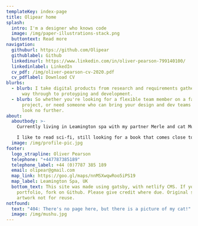 ```yaml
---
templateKey: index-page
title: Olipear home
splash:
  intro: I'm a designer who knows code
  image: /img/paper-illustrations-stack.png
  buttontext: Read more
navigation:
  githuburl: https://github.com/Olipear
  githublabel: Github
  linkedinurl: https://www.linkedin.com/in/oliver-pearson-799140100/
  linkedinlabel: LinkedIn
  cv_pdf: /img/oliver-pearson-cv-2020.pdf
  cv_pdflabel: Download CV
blurbs:
  - blurb: I take digital products from research and requirements gathering, all the
      way through to protoyping and development.
  - blurb: So whether you're looking for a flexible team member on a fast moving
      project, or need someone who can bring your design and dev teams together,
      look no further.
about:
  aboutbody: >-
    Currently living in Leamington spa with my partner Merle and cat Mushu. 

    I like to read sci-fi, still looking for a book that comes close to Hyperion. I'm slowly learning to make concept art with 3D models and digital painting, I'm a Simon Stalenhag fan. Board games beat video games every time but I'm partial to both, carcassonne is my favourite at the moment. 
  image: /img/profile-pic.jpg
footer:
  logo_strapline: Oliver Pearson
  telephone: "+447787385189"
  telephone_label: +44 (0)7787 385 189
  email: olipear@gmail.com
  map_link: https://goo.gl/maps/nnMSXwqwRoo5iPS19
  map_label: Leamington Spa, UK
  bottom_text: This site was made using gatsby, with netlify CMS. If you like this
    portfolio, fork on Github. Please give credit where due. Original splash
    artwork not for reuse.
notfound:
  text: "404: There's no page here, but there is a picture of my cat!"
  image: /img/mushu.jpg
---
```


